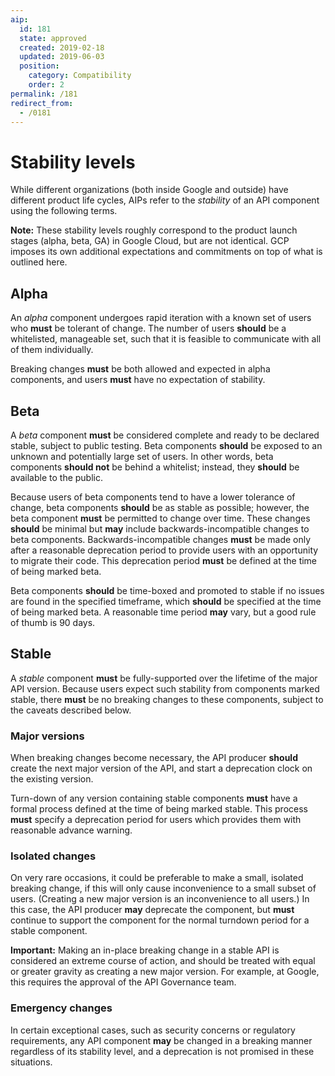```yaml
---
aip:
  id: 181
  state: approved
  created: 2019-02-18
  updated: 2019-06-03
  position:
    category: Compatibility
    order: 2
permalink: /181
redirect_from:
  - /0181
---
```


# Stability levels

While different organizations (both inside Google and outside) have different
product life cycles, AIPs refer to the _stability_ of an API component using
the following terms.

**Note:** These stability levels roughly correspond to the product launch
stages (alpha, beta, GA) in Google Cloud, but are not identical. GCP imposes
its own additional expectations and commitments on top of what is outlined
here.

## Alpha

An _alpha_ component undergoes rapid iteration with a known set of users who
**must** be tolerant of change. The number of users **should** be a
whitelisted, manageable set, such that it is feasible to communicate with all
of them individually.

Breaking changes **must** be both allowed and expected in alpha components, and
users **must** have no expectation of stability.

## Beta

A _beta_ component **must** be considered complete and ready to be declared
stable, subject to public testing. Beta components **should** be exposed to an
unknown and potentially large set of users. In other words, beta components
**should not** be behind a whitelist; instead, they **should** be available to
the public.

Because users of beta components tend to have a lower tolerance of change, beta
components **should** be as stable as possible; however, the beta component
**must** be permitted to change over time. These changes **should** be minimal
but **may** include backwards-incompatible changes to beta components.
Backwards-incompatible changes **must** be made only after a reasonable
deprecation period to provide users with an opportunity to migrate their code.
This deprecation period **must** be defined at the time of being marked beta.

Beta components **should** be time-boxed and promoted to stable if no issues
are found in the specified timeframe, which **should** be specified at the time
of being marked beta. A reasonable time period **may** vary, but a good rule of
thumb is 90 days.

## Stable

A _stable_ component **must** be fully-supported over the lifetime of the major
API version. Because users expect such stability from components marked stable,
there **must** be no breaking changes to these components, subject to the
caveats described below.

### Major versions

When breaking changes become necessary, the API producer **should** create the
next major version of the API, and start a deprecation clock on the existing
version.

Turn-down of any version containing stable components **must** have a formal
process defined at the time of being marked stable. This process **must**
specify a deprecation period for users which provides them with reasonable
advance warning.

### Isolated changes

On very rare occasions, it could be preferable to make a small, isolated
breaking change, if this will only cause inconvenience to a small subset of
users. (Creating a new major version is an inconvenience to all users.) In this
case, the API producer **may** deprecate the component, but **must** continue
to support the component for the normal turndown period for a stable component.

**Important:** Making an in-place breaking change in a stable API is considered
an extreme course of action, and should be treated with equal or greater
gravity as creating a new major version. For example, at Google, this requires
the approval of the API Governance team.

### Emergency changes

In certain exceptional cases, such as security concerns or regulatory
requirements, any API component **may** be changed in a breaking manner
regardless of its stability level, and a deprecation is not promised in these
situations.
